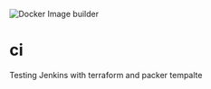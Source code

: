 ![Docker Image builder](https://github.com/dawitnida/ci/workflows/Docker%20Image%20builder/badge.svg)

# ci

Testing Jenkins with terraform and packer tempalte
